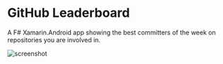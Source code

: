 GitHub Leaderboard
==================

A F# Xamarin.Android app showing the best committers of the week on repositories you are involved in.

![screenshot](https://neteril.org/~jeremie/device-2014-06-16-215844-small.png)
